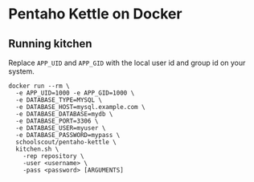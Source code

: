 # Pentaho Kettle on Docker

## Running kitchen

Replace `APP_UID` and `APP_GID` with the local user id and group id on your system.

```shell
docker run --rm \
  -e APP_UID=1000 -e APP_GID=1000 \
  -e DATABASE_TYPE=MYSQL \
  -e DATABASE_HOST=mysql.example.com \
  -e DATABASE_DATABASE=mydb \
  -e DATABASE_PORT=3306 \
  -e DATABASE_USER=myuser \
  -e DATABASE_PASSWORD=mypass \
  schoolscout/pentaho-kettle \
  kitchen.sh \
    -rep repository \
    -user <username> \
    -pass <password> [ARGUMENTS]
```
